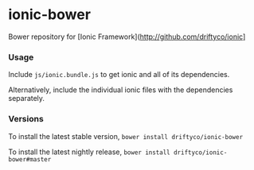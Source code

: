 # ionic-bower

Bower repository for [Ionic Framework](http://github.com/driftyco/ionic]

### Usage

Include `js/ionic.bundle.js` to get ionic and all of its dependencies.

Alternatively, include the individual ionic files with the dependencies separately.

### Versions

To install the latest stable version, `bower install driftyco/ionic-bower`

To install the latest nightly release, `bower install driftyco/ionic-bower#master`
